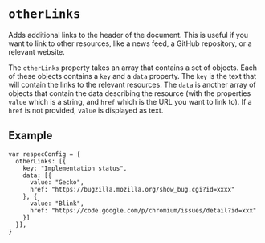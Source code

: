 # `otherLinks`

Adds additional links to the header of the document. This is useful if you want to link to other resources, like a news feed, a GitHub repository, or a relevant website.

The `otherLinks` property takes an array that contains a set of objects. Each of these objects contains a `key` and a `data` property. The `key` is the text that will contain the links to the relevant resources. The `data` is another array of objects that contain the data describing the resource (with the properties `value` which is a string, and `href` which is the URL you want to link to). If a `href` is not provided, `value` is displayed as text.

## Example

```JS
var respecConfig = {
  otherLinks: [{
    key: "Implementation status",
    data: [{
      value: "Gecko",
      href: "https://bugzilla.mozilla.org/show_bug.cgi?id=xxxx"
    }, {
      value: "Blink",
      href: "https://code.google.com/p/chromium/issues/detail?id=xxx"
    }]
  }],
}
```

